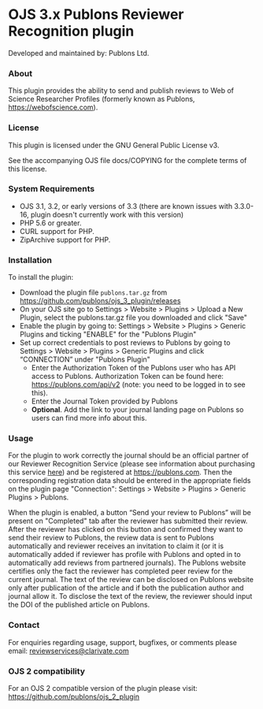 # OJS 3.x Publons Reviewer Recognition plugin

Developed and maintained by: Publons Ltd.

### About
This plugin provides the ability to send and publish reviews to Web of Science Researcher Profiles (formerly known as Publons, https://webofscience.com).

### License
This plugin is licensed under the GNU General Public License v3.

See the accompanying OJS file docs/COPYING for the complete terms of this license.

### System Requirements
- OJS 3.1, 3.2, or early versions of 3.3 (there are known issues with 3.3.0-16, plugin doesn't currently work with this version)
- PHP 5.6 or greater.
- CURL support for PHP.
- ZipArchive support for PHP.

### Installation
To install the plugin:
 - Download the plugin file `publons.tar.gz` from https://github.com/publons/ojs_3_plugin/releases
 - On your OJS site go to Settings > Website > Plugins > Upload a New Plugin,
   select the publons.tar.gz file you downloaded  and click "Save"
 - Enable the plugin by going to:  Settings > Website > Plugins > Generic Plugins and ticking "ENABLE" for the "Publons Plugin"
 - Set up correct credentials to post reviews to Publons by going to Settings > Website > Plugins > Generic Plugins and click “CONNECTION” under "Publons Plugin"
   - Enter the Authorization Token of the Publons user who has API access to Publons. Authorization Token can be found here: https://publons.com/api/v2 (note: you need to be logged in to see this).
   - Enter the Journal Token provided by Publons
   - __Optional__. Add the link to your journal landing page on Publons so users can find more info about this.

### Usage
For the plugin to work correctly the journal should be an official partner of our Reviewer Recognition Service (please see information about purchasing this service [here](https://publons.com/benefits/publishers)) and be registered at https://publons.com. Then the corresponding registration data should be entered in the appropriate fields on the plugin page "Connection": Settings > Website > Plugins > Generic Plugins > Publons.


When the plugin is enabled, a button “Send your review to Publons” will be present on "Completed" tab after the reviewer has submitted their review. After the reviewer has clicked on this button and confirmed they want to send their review to Publons, the review data is sent to Publons automatically and reviewer receives an invitation to claim it (or it is automatically added if reviewer has profile with Publons and opted in to automatically add reviews from partnered journals).
The Publons website certifies only the fact the reviewer has completed peer review for the current journal. The text of the review can be disclosed on Publons website only after publication of the article and if both the publication author and journal allow it. To disclose the text of the review, the reviewer should input the DOI of the published article on Publons.

### Contact
For enquiries regarding usage, support, bugfixes, or comments please email:
reviewservices@clarivate.com

### OJS 2 compatibility 
For an OJS 2 compatible version of the plugin please visit:
https://github.com/publons/ojs_2_plugin
